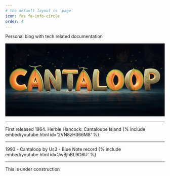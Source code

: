 ```yaml
---
# the default layout is 'page'
icon: fas fa-info-circle
order: 4
---
```



Personal blog with tech related documentation

![The world of cantaloop](/assets/images/cantaloop-logo.png)

---
First released 1964. Herbie Hancock: Cantaloupe Island
{% include embed/youtube.html id='2VN8zH366M8' %}

---
1993 - Cantaloop by Us3 - Blue Note record
 {% include embed/youtube.html id='JwBjhBL9G6U' %}

---
This is under construction

